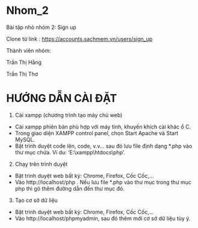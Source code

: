 # Nhom_2
Bài tập nhỏ nhóm 2: Sign up


Clone từ link : https://accounts.sachmem.vn/users/sign_up


Thành viên nhóm: 


Trần Thị Hằng


Trần Thị Thơ

# HƯỚNG DẪN CÀI ĐẶT
1. Cài xampp (chương trình tạo máy chủ web)

- Cài xampp phiên bản phù hợp với máy tính, khuyến khích cài khác ổ C.
- Trong giao diện XAMPP control panel, chọn Start Apache và Start MySQL.
- Bật trình duyệt code lên, code, v.v… sau đó lưu file định dạng *.php vào thư mục chứa. Ví du: ‘E:\xampp\htdocs\php’.

2. Chạy trên trình duyệt
- Bật trình duyệt web bất kỳ: Chrome, Firefox, Cốc Cốc,…
- Vào http://localhost/php . Nếu lưu file *.php vào thư mục trong thư mục php thì gõ thêm đường dẫn đến thư mục đó.

3. Tạo cơ sở dữ liệu
- Bật trình duyệt web bất kỳ: Chrome, Firefox, Cốc Cốc,…
- Vào http://localhost/phpmyadmin, sau đó thêm mới cơ sở dữ liệu tùy ý. 
